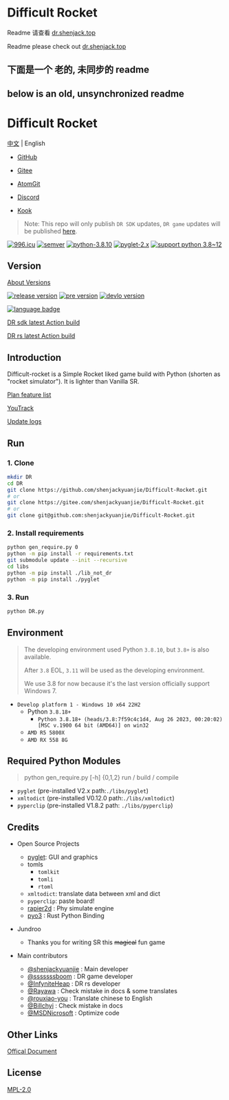 # Difficult Rocket

Readme 请查看 [dr.shenjack.top](https://dr.shenjack.top/main/readme)

Readme please check out [dr.shenjack.top](https://dr.shenjack.top/main/readme-en)

## 下面是一个 老的, 未同步的 readme
## below is an old, unsynchronized readme

# Difficult Rocket

[中文](./README.md) | English

- [GitHub](https://github.com/shenjackyuanjie/Difficult-Rocket)
- [Gitee](https://gitee.com/shenjackyuanjie/Difficult-Rocket)
- [AtomGit](https://atomgit.com/shenjackyuanjie/Difficult-Rocket)

- [Discord](https://discord.gg/kWzw2JrG6M)
- [Kook](https://kook.top/sRPjFG)

> Note: This repo will only publish `DR SDK` updates, `DR game` updates will be published [here](https://github.com/shenjackyuanjie/DR-game).

[![996.icu](https://img.shields.io/badge/996.icu-996.icu-red.svg)](https://996.icu)
[![semver](https://img.shields.io/badge/SemVer-2.0.0-blue.svg)](https://Semver.org/)
[![python-3.8.10](https://img.shields.io/badge/编写于_Python_版本-3.8.10-blue.svg)](https://Python.org)
[![pyglet-2.x](https://img.shields.io/badge/编写于_Pyglet_版本-2.x-blue.svg)](https://pyglet.org)
[![support python 3.8~12](https://img.shields.io/badge/Python-_3.8_~_3.12_-blue.svg)](https://Python.org)

## Version

[About Versions](src/version.md)

[![release version](https://img.shields.io/badge/Release-0.9.1.0-blue.svg)](https://github.com/shenjackyuanjie/Difficult-Rocket/releases)
[![pre version](https://img.shields.io/badge/Pre_Release-0.9.1.0-blue.svg)](https://github.com/shenjackyuanjie/Difficult-Rocket/releases)
[![devlo version](https://img.shields.io/badge/Devloping-0.9.2-blue.svg)](https://github.com/shenjackyuanjie/Difficult-Rocket/releases)

[![language badge](https://stats.deeptrain.net/repo/shenjackyuanjie/Difficult-Rocket?theme=dark)](https://stats.deeptrain.net/repo/shenjackyuanjie/Difficult-Rocket?theme=dark)

[DR sdk latest Action build](https://nightly.link/shenjackyuanjie/Difficult-Rocket/workflows/nuitka/main)

[DR rs latest Action build](https://nightly.link/shenjackyuanjie/Difficult-Rocket/workflows/dr_rs/main)

## Introduction

Difficult-rocket is a Simple Rocket liked game build with Python (shorten as "rocket simulator"). It is lighter than Vanilla SR.

[Plan feature list](src/plan_features/README.md)

[YouTrack](https://difficult-rocket.youtrack.cloud/projects/8dafd498-59c0-4ce7-9900-d9292e9ed1f0)

[Update logs](src/change_log/readme.md)

## Run

### 1. Clone

```bash title="clone.sh"
mkdir DR
cd DR
git clone https://github.com/shenjackyuanjie/Difficult-Rocket.git
# or
git clone https://gitee.com/shenjackyuanjie/Difficult-Rocket.git
# or
git clone git@github.com:shenjackyuanjie/Difficult-Rocket.git
```

### 2. Install requirements

```bash title="install.sh"
python gen_require.py 0
python -m pip install -r requirements.txt
git submodule update --init --recursive
cd libs
python -m pip install ./lib_not_dr
python -m pip install ./pyglet
```

### 3. Run

```bash title="run.sh"
python DR.py
```

## Environment

> The developing environment used Python `3.8.10`, but `3.8+` is also available.
>
> After `3.8` EOL, `3.11` will be used as the developing environment.
>
> We use 3.8 for now because it's the last version officially support Windows 7.

- `Develop platform 1 - Windows 10 x64 22H2`
  - Python `3.8.18+`
    - `Python 3.8.18+ (heads/3.8:7f59c4c1d4, Aug 26 2023, 00:20:02) [MSC v.1900 64 bit (AMD64)] on win32`
  - `AMD R5 5800X`
  - `AMD RX 558 8G`

## Required Python Modules

> python gen_require.py [-h] {0,1,2}
> run / build / compile

- `pyglet` (pre-installed V2.x path:`./libs/pyglet`)
- `xmltodict` (pre-installed V0.12.0 path:`./libs/xmltodict`)
- `pyperclip` (pre-installed V1.8.2 path: `./libs/pyperclip`)

## Credits

- Open Source Projects
  - [pyglet](https://github.com/pyglet/pyglet): GUI and graphics
  - tomls
    - `tomlkit`
    - `tomli`
    - `rtoml`
  - `xmltodict`: translate data between xml and dict
  - `pyperclip`: paste board!
  - [rapier2d](https://rapier.rs/) : Phy simulate engine
  - [pyo3](https://pyo3.rs/main) : Rust Python Binding

- Jundroo
  - Thanks you for writing SR this ~~magical~~ fun game

- Main contributors
  - [@shenjackyuanjie](https://github.com/shenjackyuanjie) : Main developer
  - [@sssssssboom](https://github.com/ssssssssboom) : DR game developer
  - [@InfyniteHeap](https://github.com/InfyniteHeap) : DR rs developer
  - [@Rayawa](https://github.com/Rayawa) : Check mistake in docs & some translates
  - [@rouxiao-you](https://github.com/ruoxiao-you) : Translate chinese to English
  - [@Billchyi](https://github.com/Billchyi) : Check mistake in docs
  - [@MSDNicrosoft](https://github.com/MSDNicrosoft) : Optimize code

## Other Links

[Offical Document](https://dr.shenjack.top)

## License

[MPL-2.0](LICENSE)
